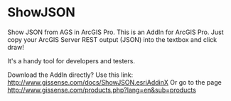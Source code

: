 # ShowJSON
Show JSON from AGS in ArcGIS Pro.
This is an AddIn for ArcGIS Pro.
Just copy your ArcGIS Server REST output (JSON) into the textbox and click draw!

It's a handy tool for developers and testers.

Download the AddIn directly? 
Use this link: http://www.gissense.com/docs/ShowJSON.esriAddinX
Or go to the page http://www.gissense.com/products.php?lang=en&sub=products


